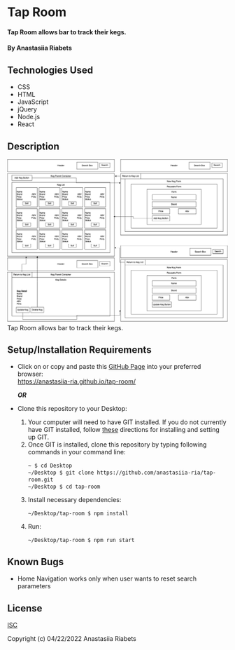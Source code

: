 # Tap Room

#### Tap Room allows bar to track their kegs.

#### By Anastasiia Riabets

## Technologies Used

- CSS
- HTML
- JavaScript
- jQuery
- Node.js
- React

## Description

![Site Diagram](diagram.png)
Tap Room allows bar to track their kegs.

## Setup/Installation Requirements

- Click on or copy and paste this [GitHub Page](https://anastasiia-ria.github.io/tap-room/) into your preferred browser:<br>https://anastasiia-ria.github.io/tap-room/

  **_OR_**

- Clone this repository to your Desktop:
  1. Your computer will need to have GIT installed. If you do not currently have GIT installed, follow [these](https://docs.github.com/en/get-started/quickstart/set-up-git) directions for installing and setting up GIT.
  2. Once GIT is installed, clone this repository by typing following commands in your command line:
     ```
     ~ $ cd Desktop
     ~/Desktop $ git clone https://github.com/anastasiia-ria/tap-room.git
     ~/Desktop $ cd tap-room
     ```
  3. Install necessary dependencies:
     ```
     ~/Desktop/tap-room $ npm install
     ```
  4. Run:
     ```
     ~/Desktop/tap-room $ npm run start
     ```

## Known Bugs

- Home Navigation works only when user wants to reset search parameters

## License

[ISC](https://opensource.org/licenses/ISC)

Copyright (c) 04/22/2022 Anastasiia Riabets
